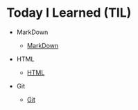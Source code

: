 # Today I Learned (TIL)
* MarkDown

   * [MarkDown](https://github.com/oheunchan07/TIL/blob/main/MarkDown.md)
* HTML

   * [HTML](https://github.com/oheunchan07/TIL/blob/main/HTML.md)
* Git

   * [Git](https://github.com/oheunchan07/TIL/blob/main/Git.md)

